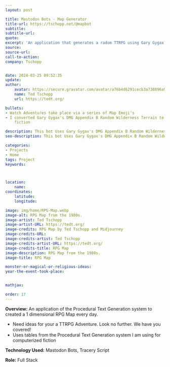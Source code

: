 ```yaml
---
layout: post

title: Mastodon Bots - Map Generator
title-url: https://tschopp.net/@mapbot
subtitle:
subtitle-url:
quote:
excerpt: 'An application that generates a radom TTRPG using Gary Gygax's DMG Appendix B-Random Wilderness Terrain.'
source:
source-url:
call-to-action:
company: Tschopp


date: 2024-03-25 09:52:35
update:
author:
    avatar: https://secure.gravatar.com/avatar/a76b4d6291cecb3a738896a971bfb903?s=512&d=mp&r=g
    name: Ted Tschopp
    url: https://tedt.org/

bullets:
- Watch Adventures take place via a series of Map Emoji's
- I converted Gary Gygax's DMG Appendix B Random Wilderness Terrain to use the Procedural Text Generation system I am using for computerized
    fiction

description: This bot Uses Gary Gygax's DMG Appendix B Random Wilderness Terrain to create a simple TTRPG map that moves from one place to another passing through various biomes.
seo-description: This bot Uses Gary Gygax's DMG Appendix B Random Wilderness Terrain to create a simple TTRPG map that moves from one place to another passing through various biomes.

categories: 
- Projects
- Home
tags: Project
keywords:



location:
    name:
coordinates:
    latitude:
    longitude:

image: img/home/RPG-Map.webp
image-alt: RPG Map from the 1980s.
image-artist: Ted Tschopp
image-artist-URL: https://tedt.org/
image-credits: RPG Map by Ted Tschopp and Midjourney
image-credits-URL:
image-credits-artist: Ted Tschopp
image-credits-artist-URL: https://tedt.org/
image-credits-title: RPG Map
image-description: RPG Map from the 1980s.
image-title: RPG Map

monster-or-magical-or-religious-ideas:
year-the-event-took-place:


mathjax:

order: 17
---
```


**Overview:** An application of the Procedural Text Generation system to created a 1 dimensional RPG Map every day.

* Need ideas for your a TTRPG Adventure. Look no further. We have you covered!
* Uses tables from the Procedural Text Generation system I am using for computerized fiction

**Technology Used:** Mastodon Bots, Tracery Script

**Role:** Full Stack